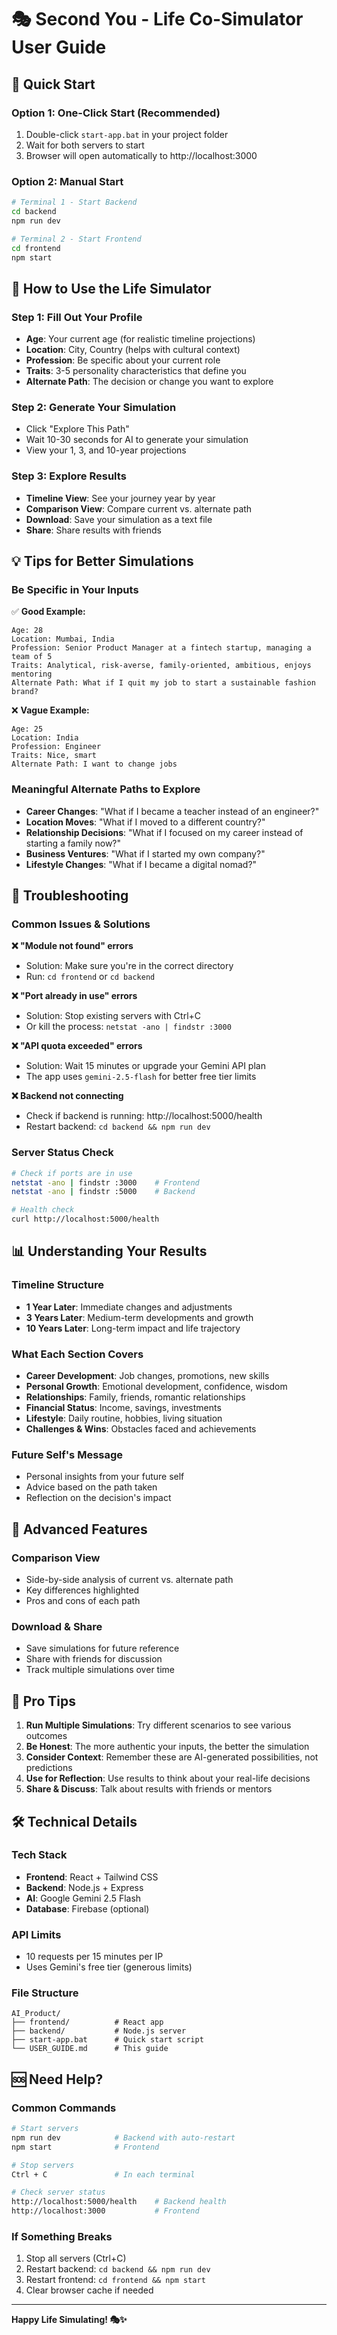 # 🎭 Second You - Life Co-Simulator User Guide

## 🚀 Quick Start

### **Option 1: One-Click Start (Recommended)**
1. Double-click `start-app.bat` in your project folder
2. Wait for both servers to start
3. Browser will open automatically to http://localhost:3000

### **Option 2: Manual Start**
```bash
# Terminal 1 - Start Backend
cd backend
npm run dev

# Terminal 2 - Start Frontend  
cd frontend
npm start
```

## 🎯 How to Use the Life Simulator

### **Step 1: Fill Out Your Profile**
- **Age**: Your current age (for realistic timeline projections)
- **Location**: City, Country (helps with cultural context)
- **Profession**: Be specific about your current role
- **Traits**: 3-5 personality characteristics that define you
- **Alternate Path**: The decision or change you want to explore

### **Step 2: Generate Your Simulation**
- Click "Explore This Path"
- Wait 10-30 seconds for AI to generate your simulation
- View your 1, 3, and 10-year projections

### **Step 3: Explore Results**
- **Timeline View**: See your journey year by year
- **Comparison View**: Compare current vs. alternate path
- **Download**: Save your simulation as a text file
- **Share**: Share results with friends

## 💡 Tips for Better Simulations

### **Be Specific in Your Inputs**
✅ **Good Example:**
```
Age: 28
Location: Mumbai, India
Profession: Senior Product Manager at a fintech startup, managing a team of 5
Traits: Analytical, risk-averse, family-oriented, ambitious, enjoys mentoring
Alternate Path: What if I quit my job to start a sustainable fashion brand?
```

❌ **Vague Example:**
```
Age: 25
Location: India
Profession: Engineer
Traits: Nice, smart
Alternate Path: I want to change jobs
```

### **Meaningful Alternate Paths to Explore**
- **Career Changes**: "What if I became a teacher instead of an engineer?"
- **Location Moves**: "What if I moved to a different country?"
- **Relationship Decisions**: "What if I focused on my career instead of starting a family now?"
- **Business Ventures**: "What if I started my own company?"
- **Lifestyle Changes**: "What if I became a digital nomad?"

## 🔧 Troubleshooting

### **Common Issues & Solutions**

**❌ "Module not found" errors**
- Solution: Make sure you're in the correct directory
- Run: `cd frontend` or `cd backend`

**❌ "Port already in use" errors**
- Solution: Stop existing servers with Ctrl+C
- Or kill the process: `netstat -ano | findstr :3000`

**❌ "API quota exceeded" errors**
- Solution: Wait 15 minutes or upgrade your Gemini API plan
- The app uses `gemini-2.5-flash` for better free tier limits

**❌ Backend not connecting**
- Check if backend is running: http://localhost:5000/health
- Restart backend: `cd backend && npm run dev`

### **Server Status Check**
```bash
# Check if ports are in use
netstat -ano | findstr :3000    # Frontend
netstat -ano | findstr :5000    # Backend

# Health check
curl http://localhost:5000/health
```

## 📊 Understanding Your Results

### **Timeline Structure**
- **1 Year Later**: Immediate changes and adjustments
- **3 Years Later**: Medium-term developments and growth
- **10 Years Later**: Long-term impact and life trajectory

### **What Each Section Covers**
- **Career Development**: Job changes, promotions, new skills
- **Personal Growth**: Emotional development, confidence, wisdom
- **Relationships**: Family, friends, romantic relationships
- **Financial Status**: Income, savings, investments
- **Lifestyle**: Daily routine, hobbies, living situation
- **Challenges & Wins**: Obstacles faced and achievements

### **Future Self's Message**
- Personal insights from your future self
- Advice based on the path taken
- Reflection on the decision's impact

## 🎨 Advanced Features

### **Comparison View**
- Side-by-side analysis of current vs. alternate path
- Key differences highlighted
- Pros and cons of each path

### **Download & Share**
- Save simulations for future reference
- Share with friends for discussion
- Track multiple simulations over time

## 🔮 Pro Tips

1. **Run Multiple Simulations**: Try different scenarios to see various outcomes
2. **Be Honest**: The more authentic your inputs, the better the simulation
3. **Consider Context**: Remember these are AI-generated possibilities, not predictions
4. **Use for Reflection**: Use results to think about your real-life decisions
5. **Share & Discuss**: Talk about results with friends or mentors

## 🛠️ Technical Details

### **Tech Stack**
- **Frontend**: React + Tailwind CSS
- **Backend**: Node.js + Express
- **AI**: Google Gemini 2.5 Flash
- **Database**: Firebase (optional)

### **API Limits**
- 10 requests per 15 minutes per IP
- Uses Gemini's free tier (generous limits)

### **File Structure**
```
AI_Product/
├── frontend/          # React app
├── backend/           # Node.js server
├── start-app.bat      # Quick start script
└── USER_GUIDE.md      # This guide
```

## 🆘 Need Help?

### **Common Commands**
```bash
# Start servers
npm run dev            # Backend with auto-restart
npm start              # Frontend

# Stop servers
Ctrl + C               # In each terminal

# Check server status
http://localhost:5000/health    # Backend health
http://localhost:3000           # Frontend
```

### **If Something Breaks**
1. Stop all servers (Ctrl+C)
2. Restart backend: `cd backend && npm run dev`
3. Restart frontend: `cd frontend && npm start`
4. Clear browser cache if needed

---

**Happy Life Simulating! 🎭✨** 